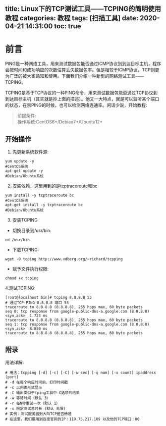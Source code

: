 title: Linux下的TCP测试工具——TCPING的简明使用教程
categories: 教程
tags: [扫描工具]
date: 2020-04-21 14:31:00
toc: true
---
前言
===
PING是一种网络工具，用来测试数据包能否通过ICMP协议到到达目标主机，程序会按时间和成功响应的次数估算丢失数据包率。但是相较于ICMP协议，TCP则更为广泛的被大家熟知和使用。下面我们介绍一种新型的网络测试工具——TCPING。

TCPING是基于TCP协议的一种PING命令，用来测试数据包能否通过TCP协议到到达目标主机（其实就是抄上面的描述）。他又一大特点，就是可以监听某个端口的状态，在禁PING的时候，也可以检测网络连通率。闲话少说，开始教程:
<!-- more -->
> 前提条件:  
操作系统:CentOS6+/Debian7+/Ubuntu12+

开始操作
---
1. 先更新系统软件源:
```
yum update -y
#CentOS系统
apt-get update -y
#Debian/Ubuntu系统
```
2. 安装依赖，这里用到的是tcptraceroute和bc
```
yum install -y tcptraceroute bc
#CentOS系统
apt-get install -y tcptraceroute bc
#Debian/Ubuntu系统
```
3. 安装TCPING
* 切换目录到/usr/bin:
```
cd /usr/bin
```
* 下载TCPING:
```
wget -O tcping http://www.vdberg.org/~richard/tcpping
```
* 赋予文件执行权限:
```
chmod +x tcping
```
4.测试TCPING:
```
[root@localhost bin]# tcping 8.8.8.8 53
# 通过TCP-PING 8.8.8.8 端口 53 
traceroute to 8.8.8.8 (8.8.8.8), 255 hops max, 60 byte packets
seq 0: tcp response from google-public-dns-a.google.com (8.8.8.8) <syn,ack>  1.723 ms
traceroute to 8.8.8.8 (8.8.8.8), 255 hops max, 60 byte packets
seq 1: tcp response from google-public-dns-a.google.com (8.8.8.8) <syn,ack>  8.850 ms
traceroute to 8.8.8.8 (8.8.8.8), 255 hops max, 60 byte packets
```

附录
---
用法详解:
```
# 用法：tcpping [-d] [-c] [-C] [-w sec] [-q num] [-x count] ipaddress [port]
# -d 在每个响应时间前，打印时间戳
# -c 以列表形式显示
# -C 输出类似于fping工具中-C选项的结果
# -w 等待时间（默认 3）
# -r 每N秒重试一次（默认 1）
# -x 限定测试总时长 (默认 无限)
# 实例：测试服务器到大陆TCP是否畅通
# 在这里，我们要用到百度官网的IP：119.75.217.109 以及他的TCP端口：80
```